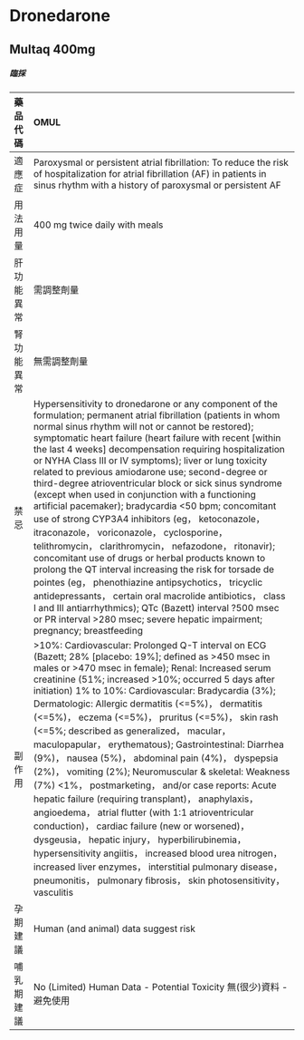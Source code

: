# Dronedarone

## Multaq 400mg

##### 臨採

| 藥品代碼   | OMUL                                                                                                                                                                                                                                                                                                                                                                                                                                                                                                                                                                                                                                                                                                                                                                                                                                                                                                                                                                                                                                                                                                                              |
|:-----------|:----------------------------------------------------------------------------------------------------------------------------------------------------------------------------------------------------------------------------------------------------------------------------------------------------------------------------------------------------------------------------------------------------------------------------------------------------------------------------------------------------------------------------------------------------------------------------------------------------------------------------------------------------------------------------------------------------------------------------------------------------------------------------------------------------------------------------------------------------------------------------------------------------------------------------------------------------------------------------------------------------------------------------------------------------------------------------------------------------------------------------------|
| 適應症     | Paroxysmal or persistent atrial fibrillation: To reduce the risk of hospitalization for atrial fibrillation (AF) in patients in sinus rhythm with a history of paroxysmal or persistent AF                                                                                                                                                                                                                                                                                                                                                                                                                                                                                                                                                                                                                                                                                                                                                                                                                                                                                                                                        |
| 用法用量   | 400 mg twice daily with meals                                                                                                                                                                                                                                                                                                                                                                                                                                                                                                                                                                                                                                                                                                                                                                                                                                                                                                                                                                                                                                                                                                     |
| 肝功能異常 | 需調整劑量                                                                                                                                                                                                                                                                                                                                                                                                                                                                                                                                                                                                                                                                                                                                                                                                                                                                                                                                                                                                                                                                                                                        |
| 腎功能異常 | 無需調整劑量                                                                                                                                                                                                                                                                                                                                                                                                                                                                                                                                                                                                                                                                                                                                                                                                                                                                                                                                                                                                                                                                                                                      |
| 禁忌       | Hypersensitivity to dronedarone or any component of the formulation; permanent atrial fibrillation (patients in whom normal sinus rhythm will not or cannot be restored); symptomatic heart failure (heart failure with recent [within the last 4 weeks] decompensation requiring hospitalization or NYHA Class III or IV symptoms); liver or lung toxicity related to previous amiodarone use; second-degree or third-degree atrioventricular block or sick sinus syndrome (except when used in conjunction with a functioning artificial pacemaker); bradycardia <50 bpm; concomitant use of strong CYP3A4 inhibitors (eg， ketoconazole， itraconazole， voriconazole， cyclosporine， telithromycin， clarithromycin， nefazodone， ritonavir); concomitant use of drugs or herbal products known to prolong the QT interval increasing the risk for torsade de pointes (eg， phenothiazine antipsychotics， tricyclic antidepressants， certain oral macrolide antibiotics， class I and III antiarrhythmics); QTc (Bazett) interval ?500 msec or PR interval >280 msec; severe hepatic impairment; pregnancy; breastfeeding |
| 副作用     | >10%: Cardiovascular: Prolonged Q-T interval on ECG (Bazett; 28% [placebo: 19%]; defined as >450 msec in males or >470 msec in female); Renal: Increased serum creatinine (51%; increased >10%; occurred 5 days after initiation) 1% to 10%: Cardiovascular: Bradycardia (3%); Dermatologic: Allergic dermatitis (<=5%)， dermatitis (<=5%)， eczema (<=5%)， pruritus (<=5%)， skin rash (<=5%; described as generalized， macular， maculopapular， erythematous); Gastrointestinal: Diarrhea (9%)， nausea (5%)， abdominal pain (4%)， dyspepsia (2%)， vomiting (2%); Neuromuscular & skeletal: Weakness (7%) <1%， postmarketing， and/or case reports: Acute hepatic failure (requiring transplant)， anaphylaxis， angioedema， atrial flutter (with 1:1 atrioventricular conduction)， cardiac failure (new or worsened)， dysgeusia， hepatic injury， hyperbilirubinemia， hypersensitivity angiitis， increased blood urea nitrogen， increased liver enzymes， interstitial pulmonary disease， pneumonitis， pulmonary fibrosis， skin photosensitivity， vasculitis                                                |
| 孕期建議   | Human (and animal) data suggest risk                                                                                                                                                                                                                                                                                                                                                                                                                                                                                                                                                                                                                                                                                                                                                                                                                                                                                                                                                                                                                                                                                              |
| 哺乳期建議 | No (Limited) Human Data - Potential Toxicity 無(很少)資料 - 避免使用                                                                                                                                                                                                                                                                                                                                                                                                                                                                                                                                                                                                                                                                                                                                                                                                                                                                                                                                                                                                                                                              |

